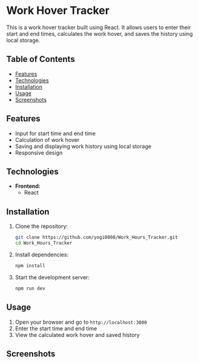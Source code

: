 # Work Hover Tracker

This is a work hover tracker built using React. It allows users to enter their start and end times, calculates the work hover, and saves the history using local storage.

## Table of Contents

- [Features](#features)
- [Technologies](#technologies)
- [Installation](#installation)
- [Usage](#usage)
- [Screenshots](#screenshots)

## Features

- Input for start time and end time
- Calculation of work hover
- Saving and displaying work history using local storage
- Responsive design

## Technologies

- **Frontend:**
  - React

## Installation

1. Clone the repository:

   ```bash
   git clone https://github.com/yogi0808/Work_Hours_Tracker.git
   cd Work_Hours_Tracker
   ```

2. Install dependencies:

   ```bash
   npm install
   ```

3. Start the development server:

   ```bash
   npm run dev
   ```

## Usage

1. Open your browser and go to `http://localhost:3000`
2. Enter the start time and end time
3. View the calculated work hover and saved history

## Screenshots
